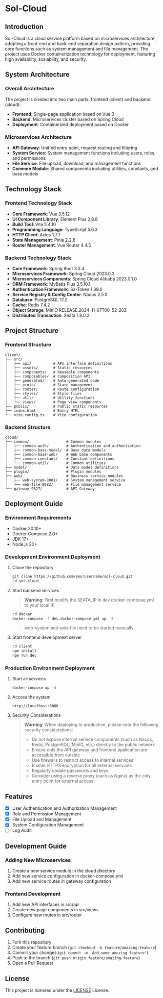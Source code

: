 # Sol-Cloud

## Introduction

Sol-Cloud is a cloud service platform based on microservices architecture, adopting a front-end and back-end separation design pattern, providing core functions such as system management and file management. The project uses Docker containerization technology for deployment, featuring high availability, scalability, and security.

## System Architecture

### Overall Architecture

The project is divided into two main parts: frontend (client) and backend (cloud):

- **Frontend**: Single-page application based on Vue 3
- **Backend**: Microservices cluster based on Spring Cloud
- **Deployment**: Containerized deployment based on Docker

### Microservices Architecture

- **API Gateway**: Unified entry point, request routing and filtering
- **System Service**: System management functions including users, roles, and permissions
- **File Service**: File upload, download, and management functions
- **Common Module**: Shared components including utilities, constants, and base models

## Technology Stack

### Frontend Technology Stack

- **Core Framework**: Vue 3.5.12
- **UI Component Library**: Element Plus 2.8.8
- **Build Tool**: Vite 5.4.10
- **Programming Language**: TypeScript 5.6.3
- **HTTP Client**: Axios 1.7.7
- **State Management**: Pinia 2.2.6
- **Router Management**: Vue Router 4.4.5

### Backend Technology Stack

- **Core Framework**: Spring Boot 3.3.4
- **Microservices Framework**: Spring Cloud 2023.0.3
- **Microservices Components**: Spring Cloud Alibaba 2023.0.1.0
- **ORM Framework**: MyBatis Plus 3.5.10.1
- **Authentication Framework**: Sa-Token 1.39.0
- **Service Registry & Config Center**: Nacos 2.5.0
- **Database**: PostgreSQL 17.2
- **Cache**: Redis 7.4.2
- **Object Storage**: MinIO RELEASE.2024-11-07T00-52-20Z
- **Distributed Transaction**: Seata 1.8.0.2

## Project Structure

### Frontend Structure

```
client/
├── src/
│   ├── api/          # API interface definitions
│   ├── assets/       # Static resources
│   ├── components/   # Reusable components
│   ├── composables/  # Composition API
│   ├── generated/    # Auto-generated code
│   ├── pinia/        # State management
│   ├── router/       # Route configuration
│   ├── styles/       # Style files
│   ├── util/         # Utility functions
│   └── views/        # Page view components
├── public/           # Public static resources
├── index.html        # Entry HTML
└── vite.config.ts    # Vite configuration
```

### Backend Structure

```
cloud/
├── common/                 # Common modules
│   ├── common-auth/        # Authentication and authorization
│   ├── common-base-model/  # Base data models
│   ├── common-base-web/    # Web base components
│   ├── common-constant/    # Constant definitions
│   └── common-util/        # Common utilities
├── model/                  # Data model definitions
├── plugin/                 # Plugin modules
├── web/                    # Business service modules
│   ├── web-system-8081/    # System management service
│   └── web-file-8082/      # File management service
└── gateway-9527/           # API Gateway
```

## Deployment Guide

### Environment Requirements

- Docker 20.10+
- Docker Compose 2.0+
- JDK 17+
- Node.js 20+

### Development Environment Deployment

1. Clone the repository
   ```bash
   git clone https://github.com/yourusername/sol-cloud.git
   cd sol-cloud
   ```

2. Start backend services
   > **Warning**: First modify the SEATA_IP in dev.docker-compose.yml to your local IP
   ```bash
   cd docker
   docker-compose -f dev.docker-compose.yml up -d
   ```
   > web-system and web-file need to be started manually
3. Start frontend development server
   ```bash
   cd client
   npm install
   npm run dev
   ```

### Production Environment Deployment

1. Start all services
   ```bash
   docker-compose up -d
   ```

2. Access the system
   ```
   http://localhost:8080
   ```

3. Security Considerations
   > **Warning**: When deploying to production, please note the following security considerations:
   > - Do not expose internal service components (such as Nacos, Redis, PostgreSQL, MinIO, etc.) directly to the public network
   > - Ensure only the API gateway and frontend application are accessible from outside
   > - Use firewalls to restrict access to internal services
   > - Enable HTTPS encryption for all external services
   > - Regularly update passwords and keys
   > - Consider using a reverse proxy (such as Nginx) as the only entry point for external access

## Features

- [x] User Authentication and Authorization Management
- [x] Role and Permission Management
- [x] File Upload and Management
- [x] System Configuration Management
- [ ] Log Audit

## Development Guide

### Adding New Microservices

1. Create a new service module in the cloud directory
2. Add new service configuration in docker-compose.yml
3. Add new service routes in gateway configuration

### Frontend Development

1. Add new API interfaces in src/api
2. Create new page components in src/views
3. Configure new routes in src/router

## Contributing

1. Fork this repository
2. Create your feature branch (`git checkout -b feature/amazing-feature`)
3. Commit your changes (`git commit -m 'Add some amazing feature'`)
4. Push to the branch (`git push origin feature/amazing-feature`)
5. Open a Pull Request

## License

This project is licensed under the [LICENSE](LICENSE) License. 